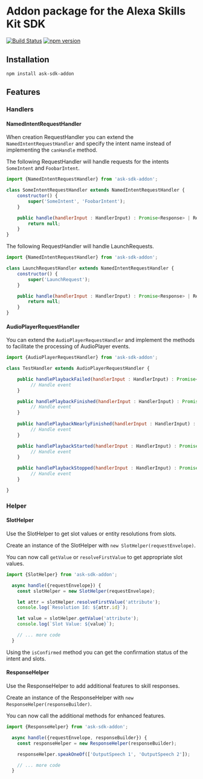 # Addon package for the Alexa Skills Kit SDK

[![Build Status](https://travis-ci.org/taimos/ask-sdk-addon.svg?branch=master)](https://travis-ci.org/taimos/ask-sdk-addon)
[![npm version](https://badge.fury.io/js/ask-sdk-addon.svg)](https://badge.fury.io/js/ask-sdk-addon)

## Installation

`npm install ask-sdk-addon`

## Features

### Handlers

#### NamedIntentRequestHandler

When creation RequestHandler you can extend the `NamedIntentRequestHandler` and specify the 
intent name instead of implementing the `canHandle` method.

The following RequestHandler will handle requests for the intents `SomeIntent` and `FoobarIntent`.

```javascript
import {NamedIntentRequestHandler} from 'ask-sdk-addon';

class SomeIntentRequestHandler extends NamedIntentRequestHandler {
    constructor() {
        super('SomeIntent', 'FoobarIntent');
    }

    public handle(handlerInput : HandlerInput) : Promise<Response> | Response {
        return null;
    }
}
```

The following RequestHandler will handle LaunchRequests.

```javascript
import {NamedIntentRequestHandler} from 'ask-sdk-addon';

class LaunchRequestHandler extends NamedIntentRequestHandler {
    constructor() {
        super('LaunchRequest');
    }

    public handle(handlerInput : HandlerInput) : Promise<Response> | Response {
        return null;
    }
}
```

#### AudioPlayerRequestHandler

You can extend the `AudioPlayerRequestHandler` and implement the methods to facilitate the processing of AudioPlayer events.

```javascript
import {AudioPlayerRequestHandler} from 'ask-sdk-addon';

class TestHandler extends AudioPlayerRequestHandler {

    public handlePlaybackFailed(handlerInput : HandlerInput) : Promise<Response> | Response {
         // Handle event
    }

    public handlePlaybackFinished(handlerInput : HandlerInput) : Promise<Response> | Response {
         // Handle event
    }
    
    public handlePlaybackNearlyFinished(handlerInput : HandlerInput) : Promise<Response> | Response {
         // Handle event
    }

    public handlePlaybackStarted(handlerInput : HandlerInput) : Promise<Response> | Response {
         // Handle event
    }

    public handlePlaybackStopped(handlerInput : HandlerInput) : Promise<Response> | Response {
         // Handle event
    }

}
```

### Helper

#### SlotHelper

Use the SlotHelper to get slot values or entity resolutions from slots.

Create an instance of the SlotHelper with `new SlotHelper(requestEnvelope)`.

You can now call `getValue` or `resolveFirstValue` to get appropriate slot values.

```javascript
import {SlotHelper} from 'ask-sdk-addon';

  async handle({requestEnvelope}) {
    const slotHelper = new SlotHelper(requestEnvelope);

    let attr = slotHelper.resolveFirstValue('attribute');
    console.log(`Resolution Id: ${attr.id}`);

    let value = slotHelper.getValue('attribute');
    console.log(`Slot Value: ${value}`);

    // ... more code
  }
```

Using the `isConfirmed` method you can get the confirmation status of the intent and slots.

#### ResponseHelper

Use the ResponseHelper to add additional features to skill responses.

Create an instance of the ResponseHelper with `new ResponseHelper(responseBuilder)`.

You can now call the additional methods for enhanced features.

```javascript
import {ResponseHelper} from 'ask-sdk-addon';

  async handle({requestEnvelope, responseBuilder}) {
    const responseHelper = new ResponseHelper(responseBuilder);

    responseHelper.speakOneOf(['OutputSpeech 1', 'OutputSpeech 2']);

    // ... more code
  }
```
